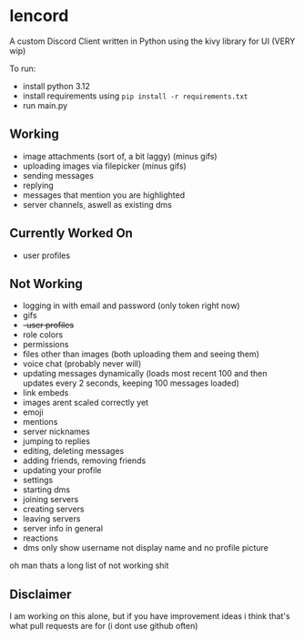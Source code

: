 # lencord
A custom Discord Client written in Python using the kivy library for UI (VERY wip)

To run:
- install python 3.12
- install requirements using `pip install -r requirements.txt`
- run main.py

## Working
- image attachments (sort of, a bit laggy) (minus gifs)
- uploading images via filepicker (minus gifs)
- sending messages
- replying
- messages that mention you are highlighted
- server channels, aswell as existing dms

## Currently Worked On
- user profiles

## Not Working
- logging in with email and password (only token right now)
- gifs
- ~~-user profiles~~
- role colors
- permissions
- files other than images (both uploading them and seeing them)
- voice chat (probably never will)
- updating messages dynamically (loads most recent 100 and then updates every 2 seconds, keeping 100 messages loaded)
- link embeds
- images arent scaled correctly yet
- emoji
- mentions
- server nicknames
- jumping to replies
- editing, deleting messages
- adding friends, removing friends
- updating your profile
- settings
- starting dms
- joining servers
- creating servers
- leaving servers
- server info in general
- reactions
- dms only show username not display name and no profile picture


oh man thats a long list of not working shit

## Disclaimer
I am working on this alone, but if you have improvement ideas i think that's what pull requests are for (i dont use github often)
